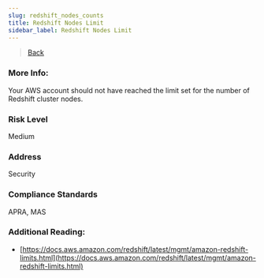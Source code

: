 ```yaml
---
slug: redshift_nodes_counts
title: Redshift Nodes Limit
sidebar_label: Redshift Nodes Limit
---
```

> [Back](../../redshiftmonitoring)

### More Info:
Your AWS account should not have reached the limit set for the number of Redshift cluster nodes.

### Risk Level
Medium

### Address
Security

### Compliance Standards
APRA, MAS

### Additional Reading:
- [https://docs.aws.amazon.com/redshift/latest/mgmt/amazon-redshift-limits.html](https://docs.aws.amazon.com/redshift/latest/mgmt/amazon-redshift-limits.html) 
